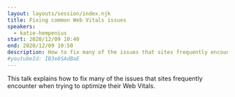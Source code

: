 ```yaml
---
layout: layouts/session/index.njk
title: Fixing common Web Vitals issues
speakers:
  - katie-hempenius
start: 2020/12/09 10:40
end: 2020/12/09 10:50
description: How to fix many of the issues that sites frequently encounter when trying to optimize their Web Vitals.
#youtubeId: IB3e8SAdBaE
---
```


This talk explains how to fix many of the issues that sites frequently encounter when trying to optimize their Web Vitals.
